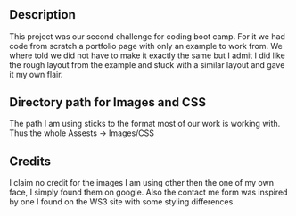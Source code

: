 # <Mark Brooks Portfolio>

## Description

This project was our second challenge for coding boot camp. For it we had code from scratch a portfolio page with only an example to work from. We where told we did not have to make it exactly the same but I admit I did like the rough layout from the example and stuck with a similar layout and gave it my own flair.

## Directory path for Images and CSS

The path I am using sticks to the format most of our work is working with. Thus the whole Assests -> Images/CSS

## Credits

I claim no credit for the images I am using other then the one of my own face, I simply found them on google. Also the contact me form was inspired by one I found on the WS3 site with some styling differences.